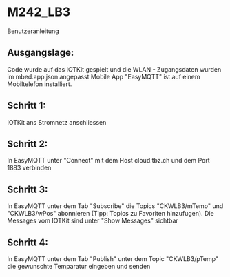 # M242_LB3

Benutzeranleitung

## Ausgangslage:

Code wurde auf das IOTKit gespielt und die WLAN - Zugangsdaten wurden im mbed.app.json angepasst
Mobile App "EasyMQTT" ist auf einem Mobiltelefon installiert.

## Schritt 1:

IOTKit ans Stromnetz anschliessen

## Schritt 2:

In EasyMQTT unter "Connect" mit dem Host cloud.tbz.ch und dem Port 1883 verbinden

## Schritt 3: 

In EasyMQTT unter dem Tab "Subscribe" die Topics "CKWLB3/mTemp" und "CKWLB3/wPos" abonnieren (Tipp: Topics zu Favoriten hinzufugen).
Die Messages vom IOTKit sind unter "Show Messages" sichtbar

## Schritt 4: 

In EasyMQTT unter dem Tab "Publish" unter dem Topic "CKWLB3/pTemp" die gewunschte Temparatur eingeben und senden
